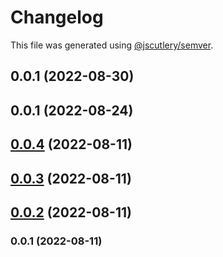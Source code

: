 # Changelog

This file was generated using [@jscutlery/semver](https://github.com/jscutlery/semver).

## 0.0.1 (2022-08-30)



## 0.0.1 (2022-08-24)



## [0.0.4](https://github.com/notationhq/fieldtrip/compare/fieldtrip-0.0.3...fieldtrip-0.0.4) (2022-08-11)



## [0.0.3](https://github.com/notationhq/fieldtrip/compare/fieldtrip-0.0.2...fieldtrip-0.0.3) (2022-08-11)



## [0.0.2](https://github.com/notationhq/fieldtrip/compare/fieldtrip-0.0.1...fieldtrip-0.0.2) (2022-08-11)



### 0.0.1 (2022-08-11)
